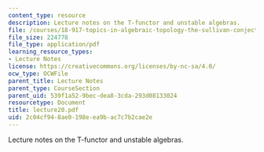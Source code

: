 ```yaml
---
content_type: resource
description: Lecture notes on the T-functor and unstable algebras.
file: /courses/18-917-topics-in-algebraic-topology-the-sullivan-conjecture-fall-2007/2c04cf948ae0198eea9bac7c7b2cae2e_lecture20.pdf
file_size: 224778
file_type: application/pdf
learning_resource_types:
- Lecture Notes
license: https://creativecommons.org/licenses/by-nc-sa/4.0/
ocw_type: OCWFile
parent_title: Lecture Notes
parent_type: CourseSection
parent_uid: 539f1a52-9bec-dea8-3cda-293d08133024
resourcetype: Document
title: lecture20.pdf
uid: 2c04cf94-8ae0-198e-ea9b-ac7c7b2cae2e
---
```

Lecture notes on the T-functor and unstable algebras.